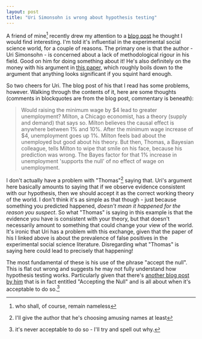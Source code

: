 ```yaml
---
layout: post
title: "Uri Simonsohn is wrong about hypothesis testing"
---
```


 A friend of mine[^1] recently drew my attention to a [blog post](http://datacolada.org/78a#identifier_1_4197) he thought I would find interesting. I'm told it's influential in the experimental social science world, for a couple of reasons. The primary one is that the author - Uri Simonsohn - is concerned about a lack of methodological rigour in his field. Good on him for doing something about it! He's also definitely on the money with his argument in [this paper](https://scholar.google.com/citations?user=oY9xV3EAAAAJ#d=gs_md_cita-d&u=%2Fcitations%3Fview_op%3Dview_citation%26user%3DoY9xV3EAAAAJ%26citation_for_view%3DoY9xV3EAAAAJ%3ARGFaLdJalmkC), which roughly boils down to the argument that anything looks significant if you squint hard enough.
 
 So two cheers for Uri. The blog post of his that I read has some problems, however. Walking through the contents of it, here are some thoughts (comments in blockquotes are from the blog post, commentary is beneath):
 
>Would raising the minimum wage by $4 lead to greater unemployment? Milton, a Chicago economist, has a theory (supply and demand) that says so. Milton believes the causal effect is anywhere between 1% and 10%. After the minimum wage increase of $4, unemployment goes up 1%.  Milton feels bad about the unemployed but good about his theory.
>But then, Thomas, a Bayesian colleague, tells Milton to wipe that smile on his face, because his prediction was wrong. The Bayes factor for that 1% increase in unemployment 'supports the null' of no effect of wage on unemployment.

I don't actually have a problem with "Thomas"[^3] saying that. Uri's argument here basically amounts to saying that if we observe evidence consistent with our hypothesis, then we should accept it as the correct working theory of the world. I don't think it's as simple as that though - just because something you predicted happened, _doesn't mean it happened for the reason you suspect_. So what "Thomas" is saying in this example is that the evidence you have is consistent with your theory, but that doesn't necessarily amount to something that could change your view of the world. It's ironic that Uri has a problem with this exchange, given that the paper of his I linked above is about the prevalence of false positives in the experimental social science literature. Disregarding what "Thomas" is saying here could lead to precisely that happening!


 
 The most fundamental of these is his use of the phrase "accept the null". This is flat out wrong and suggests he may not fully understand how hypothesis testing works. Particularly given that there's [another blog post by him](http://datacolada.org/42) that is in fact entitled "Accepting the Null" and is all about when it's acceptable to do so.[^2]
 
 [^1]: who shall, of course, remain nameless
 [^2]: it's never acceptable to do so - I'll try and spell out why.
 [^3]: I'll give the author that he's choosing amusing names at least
